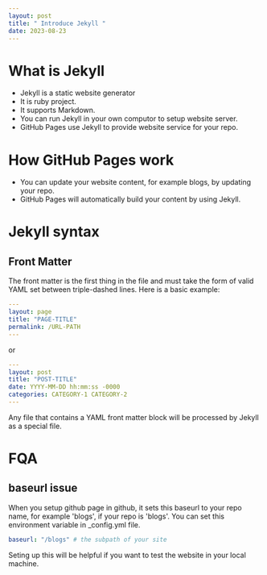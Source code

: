 ```yaml
---
layout: post
title: " Introduce Jekyll "
date: 2023-08-23
---
```


# What is Jekyll

- Jekyll is a static website generator
- It is ruby project.
- It supports Markdown.
- You can run Jekyll in your own computor to setup website server.
- GitHub Pages use Jekyll to provide website service for your repo.

# How GitHub Pages work

- You can update your website content, for example blogs, by updating your repo.
- GitHub Pages will automatically build your content by using Jekyll.

# Jekyll syntax

## Front Matter

The front matter is the first thing in the file and must take the form of valid YAML set between triple-dashed lines.
Here is a basic example:

```yml
---
layout: page
title: "PAGE-TITLE"
permalink: /URL-PATH
---
```

or

```yml
---
layout: post
title: "POST-TITLE"
date: YYYY-MM-DD hh:mm:ss -0000
categories: CATEGORY-1 CATEGORY-2
---
```

Any file that contains a YAML front matter block will be processed by Jekyll as a special file.

# FQA

## baseurl issue

When you setup github page in github, it sets this baseurl to your repo name, for example 'blogs', if your repo is 'blogs'.
You can set this environment variable in \_config.yml file.

```yml
baseurl: "/blogs" # the subpath of your site
```

Seting up this will be helpful if you want to test the website in your local machine.
